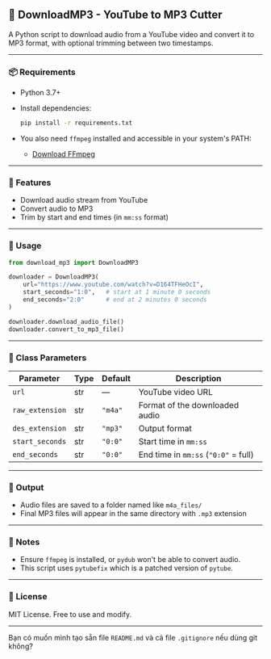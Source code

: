 ## 🎵 DownloadMP3 - YouTube to MP3 Cutter

A Python script to download audio from a YouTube video and convert it to MP3 format, with optional trimming between two timestamps.

---

### 📦 Requirements

* Python 3.7+

* Install dependencies:

  ```bash
  pip install -r requirements.txt
  ```

* You also need `ffmpeg` installed and accessible in your system's PATH:

  * [Download FFmpeg](https://ffmpeg.org/download.html)

---

### 🚀 Features

* Download audio stream from YouTube
* Convert audio to MP3
* Trim by start and end times (in `mm:ss` format)

---

### 🧠 Usage

```python
from download_mp3 import DownloadMP3

downloader = DownloadMP3(
    url="https://www.youtube.com/watch?v=D164TFHeOcI",
    start_seconds="1:0",   # start at 1 minute 0 seconds
    end_seconds="2:0"      # end at 2 minutes 0 seconds
)

downloader.download_audio_file()
downloader.convert_to_mp3_file()
```

---

### 🔧 Class Parameters

| Parameter       | Type | Default | Description                          |
| --------------- | ---- | ------- | ------------------------------------ |
| `url`           | str  | —       | YouTube video URL                    |
| `raw_extension` | str  | `"m4a"` | Format of the downloaded audio       |
| `des_extension` | str  | `"mp3"` | Output format                        |
| `start_seconds` | str  | `"0:0"` | Start time in `mm:ss`                |
| `end_seconds`   | str  | `"0:0"` | End time in `mm:ss` (`"0:0"` = full) |

---

### 📁 Output

* Audio files are saved to a folder named like `m4a_files/`
* Final MP3 files will appear in the same directory with `.mp3` extension

---

### 📌 Notes

* Ensure `ffmpeg` is installed, or `pydub` won't be able to convert audio.
* This script uses `pytubefix` which is a patched version of `pytube`.

---

### 📜 License

MIT License. Free to use and modify.

---

Bạn có muốn mình tạo sẵn file `README.md` và cả file `.gitignore` nếu dùng git không?

